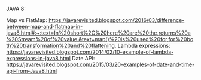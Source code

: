JAVA 8:

Map vs FlatMap:
https://javarevisited.blogspot.com/2016/03/difference-between-map-and-flatmap-in-java8.html#:~:text=In%20short%2C%20here%20are%20the,returns%20a%20Stream%20of%20value.&text=map()%20is%20used%20for,for%20both%20transformation%20and%20flattening.
Lambda expressions:
https://javarevisited.blogspot.com/2014/02/10-example-of-lambda-expressions-in-java8.html
Date API:
https://javarevisited.blogspot.com/2015/03/20-examples-of-date-and-time-api-from-Java8.html

